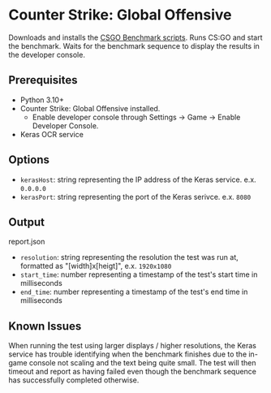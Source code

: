 # Counter Strike: Global Offensive

Downloads and installs the [CSGO Benchmark scripts](https://github.com/samisalreadytaken/csgo-benchmark). Runs CS:GO and start the benchmark. Waits for the benchmark sequence to display the results in the developer console.

## Prerequisites

- Python 3.10+
- Counter Strike: Global Offensive installed.
    - Enable developer console through Settings -> Game -> Enable Developer Console.
- Keras OCR service

## Options

- `kerasHost`: string representing the IP address of the Keras service. e.x. `0.0.0.0` 
- `kerasPort`: string representing the port of the Keras serivce. e.x. `8080`

## Output

report.json
- `resolution`: string representing the resolution the test was run at, formatted as "[width]x[heigt]", e.x. `1920x1080`
- `start_time`: number representing a timestamp of the test's start time in milliseconds
- `end_time`: number representing a timestamp of the test's end time in milliseconds

## Known Issues
When running the test using larger displays / higher resolutions, the Keras service has trouble identifying when the benchmark finishes due to the in-game console not scaling and the text being quite small. The test will then timeout and report as having failed even though the benchmark sequence has successfully completed otherwise.

